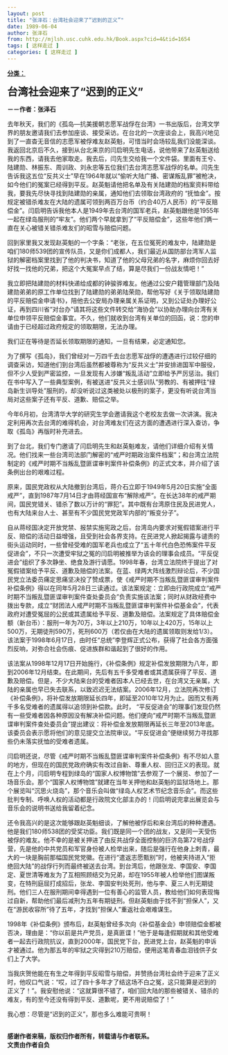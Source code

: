 ```yaml
---
layout: post
title: "张泽石：台湾社会迎来了“迟到的正义”"
date: 1989-06-04
author: 张泽石
from: http://mjlsh.usc.cuhk.edu.hk/Book.aspx?cid=4&tid=1654
tags: [ 这样走过 ]
categories: [ 这样走过 ]
---
```


<div style="margin: 15px 10px 10px 0px;">
 <div>
  <span id="ctl00_ContentPlaceHolder1_chapter1_SubjectLabel" style="font-weight:bold;text-decoration:underline;">
   分类：
  </span>
 </div>
 <p>
  <strong>
   <font size="5">
    台湾社会迎来了“迟到的正义”
   </font>
  </strong>
 </p>
 <p>
  <strong>
   －－作者：张泽石
  </strong>
 </p>
 <p>
  去年秋天，我们的《孤岛—抗美援朝志愿军战俘在台湾》一书出版后，台湾文学界的朋友邀请我们去参加座谈、接受采访。在台北的一次座谈会上，我高兴地见到了一直杳无音信的志愿军被俘难友赵英魁，可惜当时会场较乱我们没能深谈。我返回北京后不久，接到从台北来京的闫启明先生电话，说他带来了赵英魁送给我的东西，请我去他家取走。我去后，闫先生交给我一个文件袋。里面有王兮、陆建勋、林振东、周训政、刘永忠等五位我们去台湾志愿军战俘的名单。闫先生告诉我这五位“反共义士”早在1964年就以“偷听大陆广播、密谋叛乱罪”被枪决，如今他们的冤案已经得到平反。赵英魁请他把名单及有关陆建勋的档案资料带给我，要我先尽快寻找到陆建勋的亲属，通知他们去领取台湾政府的 “抚恤金”。按规定被错杀难友在大陆的遗属可领到两百万台币（约合40万人民币）的“平反赔偿金”。闫启明告诉我他本人是1949年去台湾的国军老兵，赵英魁跟他是1955年一起在绿岛服刑的“牢友”。他们两个早就拿到了“平反赔偿金”，这些年他们俩一直在关心被错关错杀难友们的昭雪与赔偿问题。
 </p>
 <p>
  回到家里我又发现赵英魁的一个字条：“老张，在五位冤死的难友中，陆建勋是咱们180师539团的宣传队员，又是你们成都人，我们最近从国防部台湾军人监狱的解密档案里找到了他的判决书，知道了他的父母兄弟的名字，麻烦你回去好好找一找他的兄弟，把这个大冤案早点了结，算是尽我们一份战友情吧！”
 </p>
 <p>
  我立即把陆建勋的材料快递给成都的钟骏骅难友。他通过公安户籍管理部门及陆建勋弟弟的原工作单位找到了陆建勋的弟弟陆荣勋，帮他写好《关于领取陆建勋的平反赔偿金申请书》，陪他去公安局办理亲属关系证明，又到公证处办理好公证，再到四川省“对台办”请其将这些文件转交给“海协会”以协助办理向台湾有关单位申领平反赔偿金事宜。不久，他们就收到台湾有关单位的回函，说：您的申请由于已经超过政府规定的领取期限，无法办理。
 </p>
 <p>
  我们正在等待是否延长领取期限的通知，一旦有结果，必定通知您。
 </p>
 <p>
  为了撰写《孤岛》，我们曾经对一万四千去台志愿军战俘的遭遇进行过较仔细的调查采访，知道他们到台湾后虽然都被尊称为“反共义士”并安排进国军中服役，但不少人受到严密监控，一旦发现有人涉嫌“叛乱活动”立即给予严厉惩治。我们在书中写入了一些典型案例，有被送进“反共义士感训队”劳教的、有被押往“绿岛新生训导处”服刑的，却没听说过这类被处以极刑的案子，更没有听说台湾当局对这些案子还有平反、道歉、赔偿之举。
 </p>
 <p>
  今年6月初，台湾清华大学的研究生学会邀请我这个老校友去做一次讲演。我决定利用再次去台湾的难得机会，对台湾难友们在这方面的遭遇进行深入查访，争取《孤岛》再版时补充进去。
 </p>
 <p>
  到了台北，我们专门邀请了闫启明先生和赵英魁难友，请他们详细介绍有关情况。他们找来一些台湾司法部门解密的“戒严时期政治案件档案”；和台湾立法院制定的《戒严时期不当叛乱暨匪谍审判案件补偿条例》的正式文本，并介绍了该条例出台的艰难过程。
 </p>
 <p>
  原来，国民党政权从大陆撤到台湾后，蒋介石立即于1949年5月20日实施“全面戒严”，直到1987年7月14日才由蒋经国宣布“解除戒严”。在长达38年的戒严期间，国民党错关、错杀了数以万计的“罪犯”。其中既有台湾原住民及民进党人，也有大陆来台人士、甚至有不少国民党党政军内部的“叛变分子”。
 </p>
 <p>
  自从蒋经国决定开放党禁、报禁实施宪政之后，台湾岛内要求对冤假错案进行平反、赔偿的活动日益增强，且受到社会各界支持。在民进党人掀起揭露与谴责的街头运动同时，一些曾经受难的国军老兵也成立了“五十年代白色恐怖案件平反促进会”，不只一次遭受牢狱之冤的闫启明被推举为该会的理事会成员。“平反促进会”组织了多次静坐、绝食及游行请愿。1998年春，台湾立法院终于提出了对冤假错案给予平反、道歉及赔偿的法案。在蓝、绿两大阵线激烈辩论后，不少国民党立法委员痛定思痛坚决投了赞成票，使《戒严时期不当叛乱暨匪谍审判案件补偿条例》得以在同年5月28日三读通过。该法案规定：立即由行政院成立“戒严时期不当叛乱暨匪谍审判案件查处委员会”负责实施该法案；同时从财政经费中拨出专款，成立“财团法人戒严时期不当叛乱暨匪谍审判案件补偿基金会”，代表政府对遭受冤屈的公民或其遗属给予平反、道歉及赔偿。法案规定了具体赔偿金额（新台币）：服刑一年为70万，3年以上210万，10年以上420万，15年以上500万，无期徒刑590万，死刑600万（若仅由在大陆的遗属领取则发给1/3）。该法案于1998年6月17日，由时任“总统”李登辉正式公布，获得了社会各方面强烈反响，对弥合社会伤痕、促进族群和谐起到了很好的作用。
 </p>
 <p>
  该法案从1998年12月17日开始施行，《补偿条例》规定补偿发放期限为八年，即到2006年12月结束。在此期间，先后有五千多受难者或其遗属获得了平反、道歉及赔偿。但是，不少大陆来台的受难者因本人已经去世，在台湾又无亲属，大陆的亲属也早已失去联系，以致迟迟无法结案。2006年12月，立法院再次修订《补偿条例》，将补偿发放期限延长四年，即延至2010年12月为止。因而又有两千多名受难者的遗属得以追领到补偿款。此时， “平反促进会”的理事们发现仍然有一些受难者因各种原因没有解决补偿问题。他们便向“戒严时期不当叛乱暨匪谍审判案件查处委员会”提出建议：将补偿金发放期限再延长三年至2013年底。该委员会表示愿将他们的意见提交立法院审议。“平反促进会”便继续努力寻找那些仍未落实抚恤的受难者遗属。
 </p>
 <p>
  闫启明还说，尽管《戒严时期不当叛乱暨匪谍审判案件补偿条例》有不尽如人意的地方，但现在的国民党政府确实有改过自新、尊重人权、回归正义的表现。就在上个月，闫启明专程到绿岛的“国家人权博物馆”去参观了一个展览、参加了一场音乐会。那个“国家人权博物馆”就建在当年关押他和赵英魁的监狱场地上。那个展览叫“沉思火烧岛”，那个音乐会叫做“绿岛人权艺术节纪念音乐会”。而这些批判专制、呼唤人权的活动都是行政院文化部主办的！闫启明说完拿出展览会与音乐会的说明书送给我留着纪念。
 </p>
 <p>
  还令我高兴的是这次能够跟赵英魁细谈，了解他被俘后和来台湾后的种种遭遇。他是我们180师538团的受奖功臣。我们既是同一个团的战友，又是同一天受伤被俘的难友。他不幸的是被关押进了由反共战俘全面控制的巨济岛第72号战俘营，先是他的中共党员和军官身份被人检举出来，随后是强行在他身上刺青，最大的一块是胸前那幅国民党党徽。在进行“遣返志愿甄别”时，他被夹持进入“拒绝回大陆”的战俘行列而最终被送去台湾。到台湾后，他跟张龙、李国安、李国定、夏世清等难友为了互相照顾结交为兄弟，却在1955年被人检举他们图谋叛变，在特刑庭屈打成招后，张龙、李国安判处死刑，他与李、夏三人判无期徒刑。他们三人在服刑期间幸得遇到一位有善心的监管人员，教给他们如何表现悔过自新，帮助他们最后减刑为五年有期徒刑。但赵英魁由于找不到“担保人”，又在“游民收容所”待了五年，才找到“担保人”重返社会艰难谋生。
 </p>
 <p>
  1998年《补偿条例》颁布后，赵英魁曾经多次向《补偿基金会》申领赔偿金都被否决，理由是：“你以前是共产党员，是真匪谍！”他于是每逢假期就和其他受难者一起去行政院抗议，直到2000年，国民党下台，民进党上台，赵英魁的申诉才被通过。他为那五年的牢狱之灾得到210万赔偿，便用这笔青春血泪钱供子女们上了大学。
 </p>
 <p>
  当我庆贺他能在有生之年得到平反昭雪与赔偿，并赞扬台湾社会终于迎来了正义时，他叹口气说：“哎，过了四十多年才了结这场不白之冤，这只能算是迟到的正义了！”。我安慰他说：“这就算很不错了，咱们回大陆的那些被错关、错杀的难友，有的至今还没有得到平反、道歉呢，更不用说赔偿了！”
 </p>
 <p>
  我心想：尽管是“迟到的正义”，那也多么难能可贵啊！
 </p>
 <p>
  <br/>
  <strong>
   感谢作者来稿，版权归作者所有，转载请与作者联系。
   <br/>
   文责由作者自负
  </strong>
 </p>
</div>

